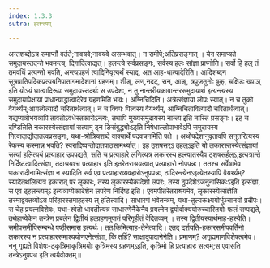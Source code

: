 ```yaml
---
index: 1.3.3
sutra: हलन्त्यम्

---
```

 अन्तशब्दोऽत्र समाप्तौ वर्तते;नावयवे;नावयवे असम्भवात्। न समीपे;अतिप्रसङ्गात् । येन समाप्यते समुदायस्तदन्ते भवमन्त्य्, दिगादित्वाद्यत्। हलन्त्ये सर्वप्रसङ्गः, सर्वस्य हलः सांज्ञा प्राप्नोति। सर्वो हि हल् तं तमवधिं प्रत्यन्तो भवति, अन्त्यग्रहणं त्वादिनिवृत्यर्थं स्याद्, अत आह-धात्वादेरिति। आदिशब्दन सूत्रप्रातिपदिकप्रत्ययनिपातागमादेशानां ग्रहणम्। शीङ्, लण्,नदट्, सन्, आङ्, त्रपुजतुनोः षुक्, चक्षिडः ख्याञ् इति योऽयं धात्वादिरूपः समुदायस्तदर्थः स उपदेशः, न तु नान्तरीयकावान्तरसमुदायार्थ इत्यन्त्यस्य समुदायापेक्षायां प्राधान्याद्धात्वादेरेव ग्रहणमिति भावः। अग्निचिदिति। अत्रेत्संज्ञायां लोपः स्यात्। न च तुको वैयर्थ्यम्;आगत्येत्यादौ चरितार्थत्वात्। न च क्विपः पित्वस्य वैयर्थ्यम्, आग्निचितावित्यादौ चरितार्थत्वात्। यद्यप्यत्रोभयत्रापि तावतोऽवधेस्तकारोऽन्त्यः, तथापि मुख्यसमुदायस्य नान्त्य इति नास्ति प्रसङ्गः। इह च दण्डिन्निति नकारस्येत्संज्ञायां सत्याम् ठ्न ङिसंबुद्ध्योःऽइति निषेधाल्लोपाभावेऽपि समुदायस्य नित्वादाद्यौदातत्वप्रसङ्गः, यथा-श्रोत्रियशब्दे वाक्यार्थे पदवचनमिति पक्षे । अथोपदेशानुवृतावपि सनुतरित्यस्य रेफस्य कस्मान्न भवति? स्वरादिष्वन्तोदातपाठसामर्थ्यात्। इह ठ्शषसर्ऽ ठ्हल्ऽइति यो लकारस्तस्येत्संज्ञायां सत्यां हलित्ययं प्रत्याहार उपपद्यते, सति च प्रत्याहारे लणित्यत्र लकारस्य हल्त्वातस्यैव ठ्शषसर्हल्ऽ,इत्यत्रान्ते निर्दिष्टत्वादित्संज्ञा, तदाश्रयश्च प्रत्याहार इति इतरेतराश्रयत्वात् प्रत्याहारो नोपपन्नः। ततश्च सर्वेषामेव णकारादीनामित्संज्ञा न स्यादिति सर्व एव प्रत्याहारव्यवहारोऽनुपपन्नः, ठादिरन्त्येनऽइत्येतस्यापि वैयर्थ्यम्? स्यादेतथलित्यत्र हकारात् पर लृकारः, तस्य लृकारस्यैकादेशो लपरः, तस्य ठुपदेशेऽजनुनासिकःऽइति इत्संज्ञा, स एव ठ्हलन्त्यम्ऽ इत्यत्राप्येकादेशेन लपरेण निर्दिष्ट इति। एवमपीतरेतराश्रयमेव, लृकारस्येत्संज्ञेति तस्माद्वक्तव्योऽत्र परिहारस्तमाहहस्य ल् हलित्यादि। साधारणं भवेतन्त्रम्, यथा-तुल्यकक्ष्ययोर्भुञ्चानयो प्रदीपः। स चेह प्रयत्नविशेषः, यथा-श्वेतो धावतीत्यत्र साधारणेनैकेनैव प्रयत्नेन द्वयोर्वाक्ययोरुच्चारितयोः फलं सम्पद्यते, तथेहाप्येकेन तन्त्रेण प्रबलेन द्वितीयं हल्ग्रहणमुपातं परिगृहीतं वेदितव्यम् । तस्य द्वितीयस्यार्थमाह-हस्येति। समीपसमीपिसम्बन्धे षष्ठीसमास इत्यर्थः। ततःकिमित्याह-तेनेत्यादि। एतद् दर्शयति-हकारसमीपवर्तिनो लकारस्य न प्रत्याहारसमाश्ययोणएनेत्संज्ञा, किं तर्हि? साक्षादुपादानेनेति। प्रमाणम्? अगृह्यमाणविशेषत्वमेव। ननु गृह्यते विशेषः-ठ्कृत्रिमाकृत्रिमयोः कृत्रिमस्य ग्रहणम्ऽइति, कृत्रिमो हि प्रत्याहारः सत्यम्;स एवासति तन्त्रेऽनुपपन्न इति त्वयैवोक्तम्॥